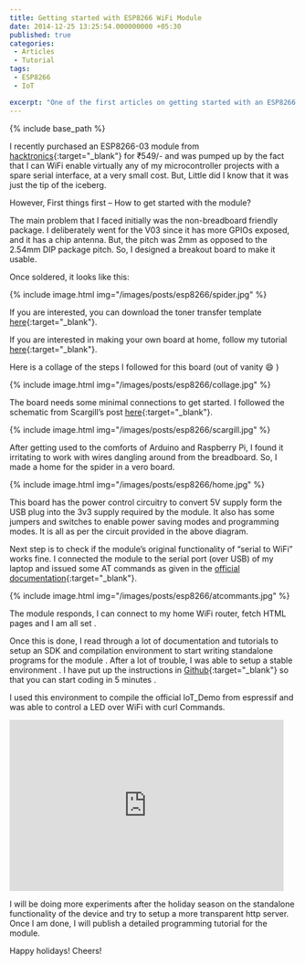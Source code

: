 ```yaml
---
title: Getting started with ESP8266 WiFi Module
date: 2014-12-25 13:25:54.000000000 +05:30
published: true 
categories: 
 - Articles
 - Tutorial
tags: 
 - ESP8266 
 - IoT

excerpt: "One of the first articles on getting started with an ESP8266 module"
---
```

<style>
div {
    text-align: justify;
    text-justify: inter-word;
}
</style>


{% include base_path %}

I recently purchased an ESP8266-03 module from [hacktronics](http://hacktronics.co.in/home/970-esp8266-esp-03-serial-wifi-wireless-transceiver-smd-module-with-extra-pinouts.html){:target="_blank"} for ₹549/- and was pumped up by the fact that I can WiFi enable virtually any of my microcontroller projects with a spare serial interface, at a very small cost. But, Little did I know that it was just the tip of the iceberg.

However, First things first – How to get started with the module?

The main problem that I faced initially was the non-breadboard friendly package. I deliberately went for the V03 since it has more GPIOs exposed, and it has a chip antenna. But, the pitch was 2mm as opposed to the 2.54mm  DIP package pitch. So, I designed a breakout board to make it usable.

Once soldered, it looks like this:

{% include image.html
            img="/images/posts/esp8266/spider.jpg"
%}

If you are interested, you can download the toner transfer template [here](http://goo.gl/CR1r4P){:target="_blank"}.

If you are interested in making your own board at home, follow my tutorial [here](/articles/tutorial/home-made-sigle-sided-pcbs/){:target="_blank"}.

Here is a collage of the steps I followed for this board (out of vanity :smile: )

{% include image.html
            img="/images/posts/esp8266/collage.jpg"
%}

The board needs some minimal connections to get started. I followed the schematic from Scargill’s post [here](https://scargill.wordpress.com/2014/12/03/christmas-post-in-wark/){:target="_blank"}.

{% include image.html
            img="/images/posts/esp8266/scargill.jpg"
%}

After getting used to the comforts of Arduino and Raspberry Pi, I found it irritating to work with wires dangling around from the breadboard. So, I made a home for the spider in a vero board.


{% include image.html
            img="/images/posts/esp8266/home.jpg"
%}

This board has the power control circuitry to convert 5V supply form the USB plug into the 3v3 supply required by the module. It also has some jumpers and switches to enable power saving modes and programming modes. It is all as per the circuit provided in the above diagram.

Next step is to check if the module’s original functionality of “serial to WiFi” works fine. I connected the module to the serial port (over USB) of my laptop and issued some AT commands as given in the [official documentation](http://goo.gl/wOCvTL){:target="_blank"}.

{% include image.html
            img="/images/posts/esp8266/atcommants.jpg"
%}

The module responds, I can connect to my home WiFi router, fetch HTML pages and I am all set .

Once this is done, I read through a lot of documentation and tutorials to setup an SDK and compilation environment to start writing standalone programs for the module . After a lot of trouble, I was able to setup a stable environment . I have put up the instructions in [Github](https://github.com/vppillai/esp8266-Environment){:target="_blank"} so that you can start coding in 5 minutes .

I used this environment to compile the official IoT_Demo from espressif and was able to control a LED over WiFi with curl Commands.

<iframe width="480" height="300" src="https://www.youtube.com/embed/FQJVC4l-vJE" frameborder="0" allowfullscreen></iframe>

I will be doing more experiments after the holiday season on the standalone functionality of the device and try to setup a more transparent http server. Once I am done, I will publish a detailed programming tutorial for the module.

Happy holidays! Cheers!


